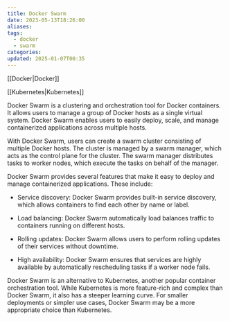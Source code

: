 ```yaml
---
title: Docker Swarm
date: 2023-05-13T18:26:00
aliases: 
tags:
  - docker
  - swarm
categories: 
updated: 2025-01-07T00:35
---
```


[[Docker|Docker]]

[[Kubernetes|Kubernetes]]

Docker Swarm is a clustering and orchestration tool for Docker containers. It allows users to manage a group of Docker hosts as a single virtual system. Docker Swarm enables users to easily deploy, scale, and manage containerized applications across multiple hosts.

With Docker Swarm, users can create a swarm cluster consisting of multiple Docker hosts. The cluster is managed by a swarm manager, which acts as the control plane for the cluster. The swarm manager distributes tasks to worker nodes, which execute the tasks on behalf of the manager.

Docker Swarm provides several features that make it easy to deploy and manage containerized applications. These include:

- Service discovery: Docker Swarm provides built-in service discovery, which allows containers to find each other by name or label.

- Load balancing: Docker Swarm automatically load balances traffic to containers running on different hosts.

- Rolling updates: Docker Swarm allows users to perform rolling updates of their services without downtime.

- High availability: Docker Swarm ensures that services are highly available by automatically rescheduling tasks if a worker node fails.

Docker Swarm is an alternative to Kubernetes, another popular container orchestration tool. While Kubernetes is more feature-rich and complex than Docker Swarm, it also has a steeper learning curve. For smaller deployments or simpler use cases, Docker Swarm may be a more appropriate choice than Kubernetes.